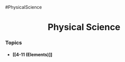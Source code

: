 #PhysicalScience
<h1 style="text-align:center;">Physical Science</h1>

### Topics
- #### [[4-11 (Elements)]]
